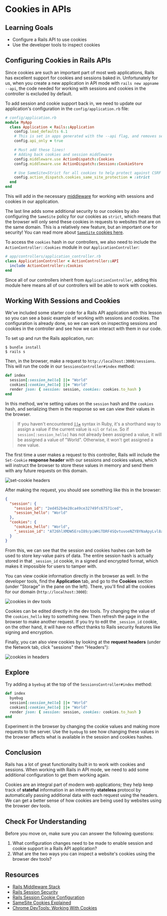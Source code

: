# Cookies in APIs

## Learning Goals

- Configure a Rails API to use cookies
- Use the developer tools to inspect cookies

## Configuring Cookies in Rails APIs

Since cookies are such an important part of most web applications, Rails has
excellent support for cookies and sessions baked in. Unfortunately for us, when
you create a new application in API mode with `rails new appname --api`, the
code needed for working with sessions and cookies in the controller is
excluded by default.

To add session and cookie support back in, we need to update our application's
configuration in the `config/application.rb` file:

```rb
# config/application.rb
module MyApp
  class Application < Rails::Application
    config.load_defaults 6.1
    # This is set in apps generated with the --api flag, and removes session/cookie middleware
    config.api_only = true

    # Must add these lines!
    # Adding back cookies and session middleware
    config.middleware.use ActionDispatch::Cookies
    config.middleware.use ActionDispatch::Session::CookieStore

    # Use SameSite=Strict for all cookies to help protect against CSRF
    config.action_dispatch.cookies_same_site_protection = :strict
  end
end
```

This will add in the necessary [middleware][] for working with sessions and cookies
in our application.

The last line adds some additional security to our cookies by also
configuring the `SameSite` policy for our cookies as `strict`, which means
that the browser will only send these cookies in requests to websites that are
on the same domain. This is a relatively new feature, but an important one for
security! You can read more about [`SameSite` cookies here][same site cookies].

To access the `cookies` hash in our controllers, we also need to include the
`ActionController::Cookies` module in our `ApplicationController`:

```rb
# app/controllers/application_controller.rb
class ApplicationController < ActionController::API
  include ActionController::Cookies
end
```

Since all of our controllers inherit from `ApplicationController`, adding this
module here means all of our controllers will be able to work with cookies.

## Working With Sessions and Cookies

We've included some starter code for a Rails API application with this lesson so
you can see a basic example of working with sessions and cookies. The
configuration is already done, so we can work on inspecting sessions and cookies
in the controller and see how we can interact with them in our code.

To set up and run the Rails application, run:

```console
$ bundle install
$ rails s

```

Then, in the browser, make a request to `http://localhost:3000/sessions`. This
will run the code in our `SessionsController#index` method:

```rb
def index
  session[:session_hello] ||= "World"
  cookies[:cookies_hello] ||= "World"
  render json: { session: session, cookies: cookies.to_hash }
end
```

In this method, we're setting values on the `session` hash and the `cookies`
hash, and serializing them in the response so we can view their values in the
browser.

> If you haven't encountered [`||=`][ruby or equals] syntax in Ruby, it's a
> shorthand way to assign a value if the current value is `nil` or `false`. So
> if `session[:session_hello]` has not already been assigned a value, it will be
> assigned a value of "World". Otherwise, it won't get assigned a new value.

The first time a user makes a request to this controller, Rails will include the
`Set-Cookie` **response header** with our sessions and cookies values, which
will instruct the browser to store these values in memory and send them with any
future requests on this domain.

![set-cookie headers](https://curriculum-content.s3.amazonaws.com/phase-4/cookies-in-rails-api/set-cookie-headers.png)

After making the request, you should see something like this in the browser:

```json
{
  "session": {
    "session_id": "2ed452b4e28ca49ce32749fc67571ced",
    "session_hello": "World"
  },
  "cookies": {
    "cookies_hello": "World",
    "_session_id": "AT26hlXMDW5EroI89/piWHiTDRF4SQvtuvoeNZYBYNaApyLvl8a1MvhnTsLfTK57QeJCMM6YkyFqaSWguqVMWljwl+ZmELmT/wHXfFJiGL0kvadecPhyXup+p7kO66HAFVBSTOKefbkhDtQz8Ex5pHW+UBAhFfoDnDZ9/4QgST3LPyGHKf4Pgix+JwOFU9MqeFQqXZTITRW7DFi+aGDdrb1hUeIGZLuezO2QN3+TEu2xHMc=--HJwJL83oJZqcaIL1--snxu+v1esfT9YLOXUGxLYw=="
  }
}
```

From this, we can see that the session and cookies hashes can both be used to
store key-value pairs of data. The entire session hash is actually stored in
that `_session_id` cookie, in a signed and encrypted format, which makes it
impossible for users to tamper with.

You can view cookie information directly in the browser as well. In the
developer tools, find the **Application** tab, and go to the **Cookies** section
(under "Storage" in the pane on the left). There, you'll find all the cookies
for our domain (`http://localhost:3000`):

![cookies in dev tools](https://curriculum-content.s3.amazonaws.com/phase-4/cookies-in-rails-api/cookies-devtools.png)

Cookies can be edited directly in the dev tools. Try changing the value of the
`cookies_hello` key to something new. Then refresh the page in the browser to
make another request. If you try to edit the `_session_id` cookie, on the other
hand, it will have no effect thanks to Rails security features like signing and
encryption.

Finally, you can also view cookies by looking at the **request headers** (under
the Network tab, click "sessions" then "Headers"):

![cookies in headers](https://curriculum-content.s3.amazonaws.com/phase-4/cookies-in-rails-api/cookies-headers.png)

## Explore

Try adding a `byebug` at the top of the `SessionsController#index` method:

```rb
def index
  byebug
  session[:session_hello] ||= "World"
  cookies[:cookies_hello] ||= "World"
  render json: { session: session, cookies: cookies.to_hash }
end
```

Experiment in the browser by changing the cookie values and making more requests
to the server. Use the `byebug` to see how changing these values in the browser
affects what is available in the session and cookies hashes.

## Conclusion

Rails has a lot of great functionality built in to work with cookies and sessions.
When working with Rails in API mode, we need to add some additional configuration
to get them working again.

Cookies are an integral part of modern web applications; they help keep track of
**stateful** information in an inherently **stateless** protocol by
automatically passing additional data with each request using the headers. We
can get a better sense of how cookies are being used by websites using the
browser dev tools.

## Check For Understanding

Before you move on, make sure you can answer the following questions:

1. What configuration changes need to be made to enable session and cookie
   support in a Rails API application?
2. What are the two ways you can inspect a website's cookies using the browser
   dev tools?

## Resources

- [Rails Middleware Stack][middleware]
- [Rails Session Security](https://guides.rubyonrails.org/security.html#sessions)
- [Rails Session Cookie Configuration](https://api.rubyonrails.org/classes/ActionDispatch/Session/CookieStore.html)
- [SameSite Cookies Explained][same site cookies]
- [Chrome DevTools: Working With Cookies](https://developer.chrome.com/docs/devtools/storage/cookies/)

[middleware]: https://guides.rubyonrails.org/rails_on_rack.html#action-dispatcher-middleware-stack
[same site cookies]: https://web.dev/samesite-cookies-explained/
[ruby or equals]: http://www.rubyinside.com/what-rubys-double-pipe-or-equals-really-does-5488.html
